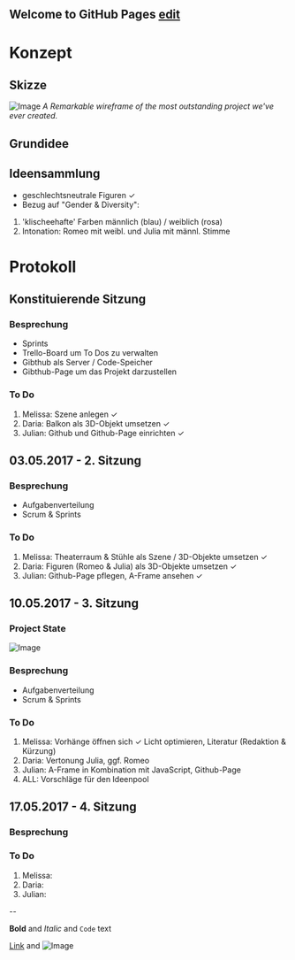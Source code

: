 ## Welcome to GitHub Pages [edit](https://github.com/KamphausenConsulting/transmedia-vr/edit/master/README.md)

# Konzept

## Skizze
![Image](https://github.com/KamphausenConsulting/transmedia-vr/blob/master/Screenshots/skizze.jpg?raw=true)
_A Remarkable wireframe of the most outstanding project we've ever created._

## Grundidee

## Ideensammlung
- geschlechtsneutrale Figuren ✓
- Bezug auf "Gender & Diversity":
1. 'klischeehafte' Farben männlich (blau) / weiblich (rosa) 
2. Intonation: Romeo mit weibl. und Julia mit männl. Stimme

# Protokoll

## Konstituierende Sitzung

### Besprechung
- Sprints
- Trello-Board um To Dos zu verwalten
- Gibthub als Server / Code-Speicher
- Gibthub-Page um das Projekt darzustellen

### To Do
1. Melissa: Szene anlegen ✓
2. Daria: Balkon als 3D-Objekt umsetzen ✓
3. Julian: Github und Github-Page einrichten ✓



## 03.05.2017 - 2. Sitzung

### Besprechung
- Aufgabenverteilung
- Scrum & Sprints

### To Do
1. Melissa: Theaterraum & Stühle als Szene / 3D-Objekte umsetzen ✓
2. Daria: Figuren (Romeo & Julia) als 3D-Objekte umsetzen ✓
3. Julian: Github-Page pflegen, A-Frame ansehen ✓



## 10.05.2017 - 3. Sitzung

### Project State
![Image](https://github.com/KamphausenConsulting/transmedia-vr/blob/master/Screenshots/Screenshot(1).png?raw=true)

### Besprechung
- Aufgabenverteilung
- Scrum & Sprints

### To Do
1. Melissa: Vorhänge öffnen sich ✓ Licht optimieren, Literatur (Redaktion & Kürzung)
2. Daria: Vertonung Julia, ggf. Romeo
3. Julian: A-Frame in Kombination mit JavaScript, Github-Page
4. ALL: Vorschläge für den Ideenpool



## 17.05.2017 - 4. Sitzung

### Besprechung


### To Do
1. Melissa:
2. Daria: 
3. Julian: 


--

**Bold** and _Italic_ and `Code` text

[Link](url) and ![Image](src)
